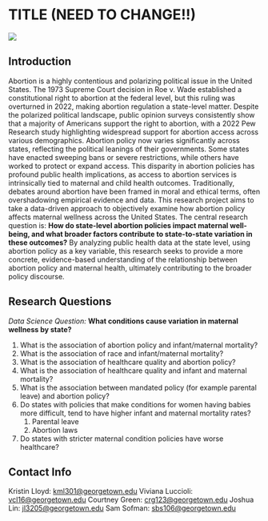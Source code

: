 # TITLE (NEED TO CHANGE!!)

![](../../website/images/stock_photo.png)

## Introduction 
Abortion is a highly contentious and polarizing political issue in the United States. The 1973 Supreme Court decision in Roe v. Wade established a constitutional right to abortion at the federal level, but this ruling was overturned in 2022, making abortion regulation a state-level matter. Despite the polarized political landscape, public opinion surveys consistently show that a majority of Americans support the right to abortion, with a 2022 Pew Research study highlighting widespread support for abortion access across various demographics.
Abortion policy now varies significantly across states, reflecting the political leanings of their governments. Some states have enacted sweeping bans or severe restrictions, while others have worked to protect or expand access. This disparity in abortion policies has profound public health implications, as access to abortion services is intrinsically tied to maternal and child health outcomes. Traditionally, debates around abortion have been framed in moral and ethical terms, often overshadowing empirical evidence and data.
This research project aims to take a data-driven approach to objectively examine how abortion policy affects maternal wellness across the United States. The central research question is: **How do state-level abortion policies impact maternal well-being, and what broader factors contribute to state-to-state variation in these outcomes?** By analyzing public health data at the state level, using abortion policy as a key variable, this research seeks to provide a more concrete, evidence-based understanding of the relationship between abortion policy and maternal health, ultimately contributing to the broader policy discourse.

## Research Questions
*Data Science Question:* **What conditions cause variation in maternal wellness by state?**

1. What is the association of abortion policy and infant/maternal mortality?
2. What is the association of race and infant/maternal mortality?
3. What is the association of healthcare quality and abortion policy?
4. What is the association of healthcare quality and infant and maternal mortality?
5. What is the association between mandated policy (for example parental leave) and abortion policy?
6. Do states with policies that make conditions for women having babies more difficult, tend to have higher infant and maternal mortality rates?
   1. Parental leave
   2. Abortion laws
7. Do states with stricter maternal condition policies have worse healthcare?

## Contact Info
Kristin Lloyd: [kml301@georgetown.edu](kml301@georgetown.edu)
Viviana Luccioli: [vcl16@georgetown.edu](vcl16@georgetown.edu)
Courtney Green: [crg123@georgetown.edu](crg123@georgetown.edu)
Joshua Lin: [jl3205@georgetown.edu](jl3205@georgetown.edu)
Sam Sofman: [sbs106@georgetown.edu](sbs106@georgetown.edu)